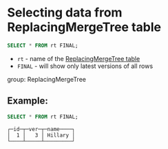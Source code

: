 # Selecting data from ReplacingMergeTree table

```sql
SELECT * FROM rt FINAL;
```

- `rt` - name of the [ReplacingMergeTree table](/clickhouse/create-replacingmergetree-table)
- `FINAL` - will show only latest versions of all rows

group: ReplacingMergeTree

## Example: 
```sql
SELECT * FROM rt FINAL;
```
```
┌─id─┬─ver─┬─name────┐
│  1 │   3 │ Hillary │
└────┴─────┴─────────┘

```

